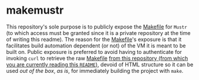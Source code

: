 # makemustr

This repository's sole purpose is to publicly expose the [Makefile](https://github.com/g2graman/makemustr/blob/master/Makefile) for `Mustr` (to which access must be granted since it is a private repository at the time of writing this readme).  The reason for the [Makefile](https://github.com/g2graman/makemustr/blob/master/Makefile)'s exposure is that it facilitates build automation dependent (or not) of the VM it is meant to be built on. Public exposure is preferred to avoid having to authenticate for invoking `curl` to retrieve the raw [Makefile](https://github.com/g2graman/makemustr/blob/master/Makefile) [from this repository (from which you are currently reading this `README`)](https://raw.githubusercontent.com/g2graman/makemustr/master/Makefile), devoid of HTML structure so it can be used _out of the box_, _as is_, for immediately building the project with `make`.
